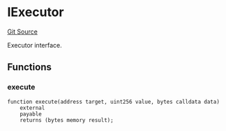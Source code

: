 # IExecutor
[Git Source](https://github.com/NaniDAO/accounts/blob/485961b82d85978443ccbce7f93af4f2cad12381/src/validators/PermitValidator.sol)

Executor interface.


## Functions
### execute


```solidity
function execute(address target, uint256 value, bytes calldata data)
    external
    payable
    returns (bytes memory result);
```

